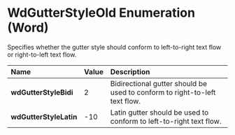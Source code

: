 
# WdGutterStyleOld Enumeration (Word)

Specifies whether the gutter style should conform to left-to-right text flow or right-to-left text flow.



|**Name**|**Value**|**Description**|
|:-----|:-----|:-----|
| **wdGutterStyleBidi**|2|Bidirectional gutter should be used to conform to right-to-left text flow.|
| **wdGutterStyleLatin**|-10|Latin gutter should be used to conform to left-to-right text flow.|
